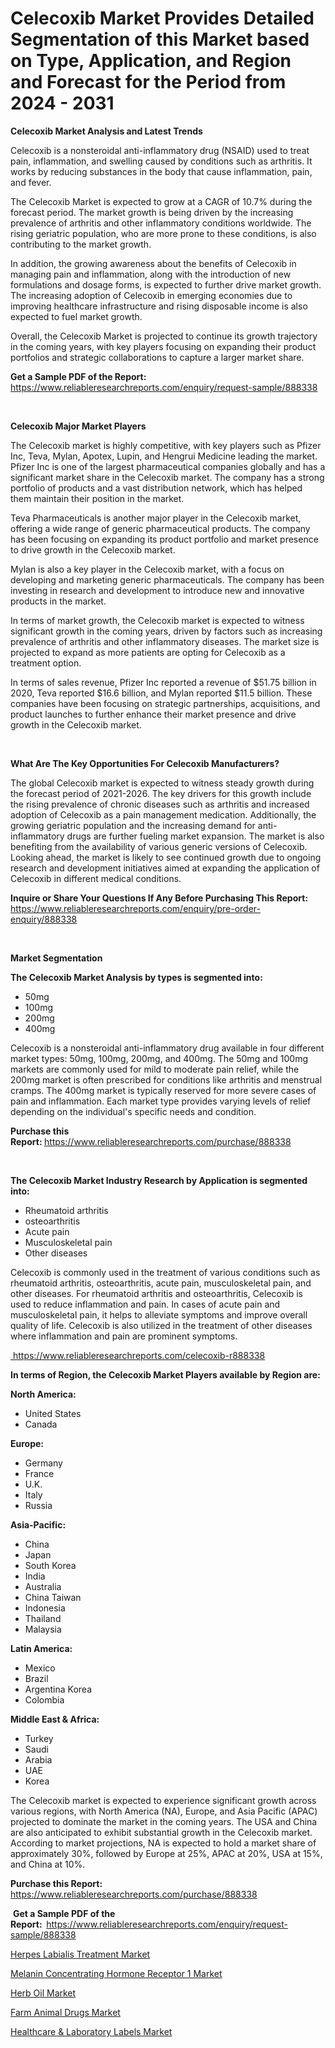 <p><h1>Celecoxib Market Provides Detailed Segmentation of this Market based on Type, Application, and Region and Forecast for the Period from 2024 - 2031</h1></p><p><strong>Celecoxib Market Analysis and Latest Trends</strong></p>
<p><p>Celecoxib is a nonsteroidal anti-inflammatory drug (NSAID) used to treat pain, inflammation, and swelling caused by conditions such as arthritis. It works by reducing substances in the body that cause inflammation, pain, and fever.</p><p>The Celecoxib Market is expected to grow at a CAGR of 10.7% during the forecast period. The market growth is being driven by the increasing prevalence of arthritis and other inflammatory conditions worldwide. The rising geriatric population, who are more prone to these conditions, is also contributing to the market growth.</p><p>In addition, the growing awareness about the benefits of Celecoxib in managing pain and inflammation, along with the introduction of new formulations and dosage forms, is expected to further drive market growth. The increasing adoption of Celecoxib in emerging economies due to improving healthcare infrastructure and rising disposable income is also expected to fuel market growth.</p><p>Overall, the Celecoxib Market is projected to continue its growth trajectory in the coming years, with key players focusing on expanding their product portfolios and strategic collaborations to capture a larger market share.</p></p>
<p><strong>Get a Sample PDF of the Report:&nbsp;</strong> <a href="https://www.reliableresearchreports.com/enquiry/request-sample/888338">https://www.reliableresearchreports.com/enquiry/request-sample/888338</a></p>
<p>&nbsp;</p>
<p><strong>Celecoxib Major Market Players</strong></p>
<p><p>The Celecoxib market is highly competitive, with key players such as Pfizer Inc, Teva, Mylan, Apotex, Lupin, and Hengrui Medicine leading the market. Pfizer Inc is one of the largest pharmaceutical companies globally and has a significant market share in the Celecoxib market. The company has a strong portfolio of products and a vast distribution network, which has helped them maintain their position in the market.</p><p>Teva Pharmaceuticals is another major player in the Celecoxib market, offering a wide range of generic pharmaceutical products. The company has been focusing on expanding its product portfolio and market presence to drive growth in the Celecoxib market.</p><p>Mylan is also a key player in the Celecoxib market, with a focus on developing and marketing generic pharmaceuticals. The company has been investing in research and development to introduce new and innovative products in the market.</p><p>In terms of market growth, the Celecoxib market is expected to witness significant growth in the coming years, driven by factors such as increasing prevalence of arthritis and other inflammatory diseases. The market size is projected to expand as more patients are opting for Celecoxib as a treatment option.</p><p>In terms of sales revenue, Pfizer Inc reported a revenue of $51.75 billion in 2020, Teva reported $16.6 billion, and Mylan reported $11.5 billion. These companies have been focusing on strategic partnerships, acquisitions, and product launches to further enhance their market presence and drive growth in the Celecoxib market.</p></p>
<p>&nbsp;</p>
<p><strong>What Are The Key Opportunities For Celecoxib Manufacturers?</strong></p>
<p><p>The global Celecoxib market is expected to witness steady growth during the forecast period of 2021-2026. The key drivers for this growth include the rising prevalence of chronic diseases such as arthritis and increased adoption of Celecoxib as a pain management medication. Additionally, the growing geriatric population and the increasing demand for anti-inflammatory drugs are further fueling market expansion. The market is also benefiting from the availability of various generic versions of Celecoxib. Looking ahead, the market is likely to see continued growth due to ongoing research and development initiatives aimed at expanding the application of Celecoxib in different medical conditions.</p></p>
<p><strong>Inquire or Share Your Questions If Any Before Purchasing This Report:</strong> <a href="https://www.reliableresearchreports.com/enquiry/pre-order-enquiry/888338">https://www.reliableresearchreports.com/enquiry/pre-order-enquiry/888338</a></p>
<p>&nbsp;</p>
<p><strong>Market Segmentation</strong></p>
<p><strong>The Celecoxib Market Analysis by types is segmented into:</strong></p>
<p><ul><li>50mg</li><li>100mg</li><li>200mg</li><li>400mg</li></ul></p>
<p><p>Celecoxib is a nonsteroidal anti-inflammatory drug available in four different market types: 50mg, 100mg, 200mg, and 400mg. The 50mg and 100mg markets are commonly used for mild to moderate pain relief, while the 200mg market is often prescribed for conditions like arthritis and menstrual cramps. The 400mg market is typically reserved for more severe cases of pain and inflammation. Each market type provides varying levels of relief depending on the individual's specific needs and condition.</p></p>
<p><strong>Purchase this Report:&nbsp;</strong><a href="https://www.reliableresearchreports.com/purchase/888338">https://www.reliableresearchreports.com/purchase/888338</a></p>
<p>&nbsp;</p>
<p><strong>The Celecoxib Market Industry Research by Application is segmented into:</strong></p>
<p><ul><li>Rheumatoid arthritis</li><li>osteoarthritis</li><li>Acute pain</li><li>Musculoskeletal pain</li><li>Other diseases</li></ul></p>
<p><p>Celecoxib is commonly used in the treatment of various conditions such as rheumatoid arthritis, osteoarthritis, acute pain, musculoskeletal pain, and other diseases. For rheumatoid arthritis and osteoarthritis, Celecoxib is used to reduce inflammation and pain. In cases of acute pain and musculoskeletal pain, it helps to alleviate symptoms and improve overall quality of life. Celecoxib is also utilized in the treatment of other diseases where inflammation and pain are prominent symptoms.</p></p>
<p><a href="https://www.reliableresearchreports.com/celecoxib-r888338">&nbsp;https://www.reliableresearchreports.com/celecoxib-r888338</a></p>
<p><strong>In terms of Region, the Celecoxib Market Players available by Region are:</strong></p>
<p>
    <p> <strong> North America: </strong>
        <ul>
            <li>United States</li>
            <li>Canada</li>
        </ul>
        </p> 
    <p> <strong> Europe: </strong>
        <ul>
            <li>Germany</li>
            <li>France</li>
            <li>U.K.</li>
            <li>Italy</li>
            <li>Russia</li>
        </ul>
        </p> 
    <p> <strong> Asia-Pacific: </strong>
        <ul>
            <li>China</li>
            <li>Japan</li>
            <li>South Korea</li>
            <li>India</li>
            <li>Australia</li>
            <li>China Taiwan</li>
            <li>Indonesia</li>
            <li>Thailand</li>
            <li>Malaysia</li>
        </ul>
        </p> 
    <p> <strong> Latin America: </strong>
        <ul>
            <li>Mexico</li>
            <li>Brazil</li>
            <li>Argentina Korea</li>
            <li>Colombia</li>
        </ul>
        </p> 
    <p> <strong> Middle East & Africa: </strong>
        <ul>
            <li>Turkey</li>
            <li>Saudi</li>
            <li>Arabia</li>
            <li>UAE</li>
            <li>Korea</li>
        </ul>
    </p>
    </p>
<p><p>The Celecoxib market is expected to experience significant growth across various regions, with North America (NA), Europe, and Asia Pacific (APAC) projected to dominate the market in the coming years. The USA and China are also anticipated to exhibit substantial growth in the Celecoxib market. According to market projections, NA is expected to hold a market share of approximately 30%, followed by Europe at 25%, APAC at 20%, USA at 15%, and China at 10%.</p></p>
<p><strong>Purchase this Report: </strong><a href="https://www.reliableresearchreports.com/purchase/888338">https://www.reliableresearchreports.com/purchase/888338</a></p>
<p>&nbsp;<strong>Get a Sample PDF of the Report:&nbsp;&nbsp;</strong><a href="https://www.reliableresearchreports.com/enquiry/request-sample/888338">https://www.reliableresearchreports.com/enquiry/request-sample/888338</a></p>
<p><strong></strong></p>
<p><p><a href="https://github.com/arionmp/Market-Research-Report-List-4/blob/main/herpes-labialis-treatment-market.md">Herpes Labialis Treatment Market</a></p><p><a href="https://github.com/SheilaBruen2023/Market-Research-Report-List-2/blob/main/melanin-concentrating-hormone-receptor-1-market.md">Melanin Concentrating Hormone Receptor 1 Market</a></p><p><a href="https://github.com/markusgodoy/Market-Research-Report-List-4/blob/main/herb-oil-market.md">Herb Oil Market</a></p><p><a href="https://github.com/vimar16th/Market-Research-Report-List-6/blob/main/farm-animal-drugs-market.md">Farm Animal Drugs Market</a></p><p><a href="https://github.com/luckyshygirl/Market-Research-Report-List-6/blob/main/healthcare-laboratory-labels-market.md">Healthcare & Laboratory Labels Market</a></p></p>